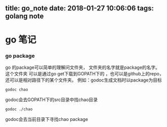 title: go_note
date: 2018-01-27 10:06:06
tags: golang note
---

# go 笔记 

### go package 

go 的package可以简单的理解问文件夹， 文件夹的名字就是package的名字。 这个文件夹 可以是通过go get下载到GOPATH下的 ，也可以是github上的repo，还可以是相对路径下的某个文件夹。
例如：godoc生成文档时以package为目标 

``` 
godoc chao
```
godoc会去GOPATH下的src目录中找chao目录

```
godoc ./chao
```
godoc会去当前目录下寻找chao package


